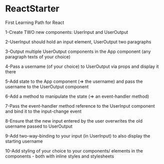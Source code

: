 # ReactStarter
First Learning Path for React

1-Create TWO new components: UserInput and UserOutput

2-UserInput should hold an input element, UserOutput two paragraphs

3-Output multiple UserOutput components in the App component (any paragraph texts of your choice)

4-Pass a username (of your choice) to UserOutput via props and display it there

5-Add state to the App component (=> the username) and pass the username to the UserOutput component

6-Add a method to manipulate the state (=> an event-handler method)

7-Pass the event-handler method reference to the UserInput component and bind it to the input-change event

8-Ensure that the new input entered by the user overwrites the old username passed to UserOutput

9-Add two-way-binding to your input (in UserInput) to also display the starting username

10-Add styling of your choice to your components/ elements in the components - both with inline styles and stylesheets
